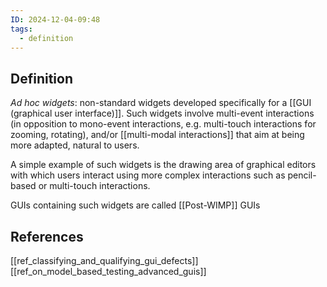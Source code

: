 ```yaml
---
ID: 2024-12-04-09:48
tags:
  - definition
---
```

## Definition

*Ad hoc widgets*: non-standard widgets developed specifically for a [[GUI (graphical user interface)]]. Such widgets involve multi-event interactions (in opposition to mono-event interactions, e.g. multi-touch interactions for zooming, rotating), and/or [[multi-modal interactions]] that aim at being more adapted, natural to users.

A simple example of such widgets is the drawing area of graphical editors with which users interact using more complex interactions such as pencil-based or multi-touch interactions.

GUIs containing such widgets are called [[Post-WIMP]] GUIs 
## References
[[ref_classifying_and_qualifying_gui_defects]]
[[ref_on_model_based_testing_advanced_guis]]
